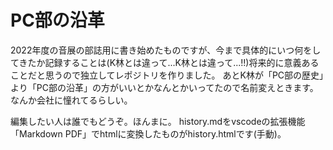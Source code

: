 # PC部の沿革

2022年度の音展の部誌用に書き始めたものですが、今まで具体的にいつ何をしてきたか記録することは(K林とは違って...K林とは違って...!!)将来的に意義あることだと思うので独立してレポジトリを作りました。
あとK林が「PC部の歴史」より「PC部の沿革」の方がいいとかなんとかいってたので名前変えときます。なんか会社に憧れてるらしい。

編集したい人は誰でもどうぞ。ほんまに。
history.mdをvscodeの拡張機能「Markdown PDF」でhtmlに変換したものがhistory.htmlです(手動)。